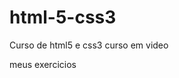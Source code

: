 # html-5-css3
 Curso de html5 e css3 curso em video
 
 <a haref="https://github.com/Luciano0208/html-5-css3">meus exercicios</a>

